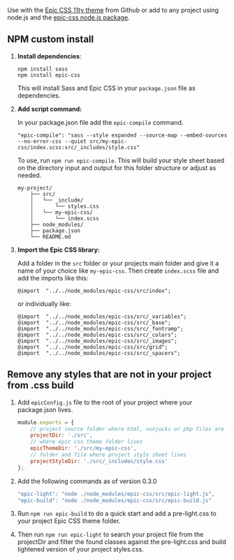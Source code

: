 <p>Use with the <a href="https://github.com/jeremyfaucher/epic-css-11ty-theme" class="underline-clr target="_blank" rel="noopener">Epic CSS 11ty theme</a> from Github or add to any project using node.js and the <a href="https://www.npmjs.com/package/epic-css" class="underline-clr target="_blank" rel="noopener">epic-css node.js package</a>.</p>

## NPM custom install

1. **Install dependencies**:
    ```
    npm install sass
    npm install epic-css
    ``` 
    This will install Sass and Epic CSS in your `package.json` file as dependencies.

2. **Add script command:**

    In your package.json file add the `epic-compile` command.

    ```
    "epic-compile": "sass --style expanded --source-map --embed-sources --no-error-css --quiet src/my-epic-css/index.scss:src/_includes/style.css"
    ```

    To use, run `npm run epic-compile`. This will build your style sheet based on the directory input and output for this folder structure or adjust as needed.

    ```
    my-project/
        ├── src/
        │   └── _include/
        │       └── styles.css 
        │   └── my-epic-css/
        │       └── index.scss 
        ├── node_modules/
        ├── package.json
        └── README.md
    ```

3. **Import the Epic CSS library:**

    Add a folder in the `src` folder or your projects main folder and give it a name of your choice like `my-epic-css`. Then create `index.scss` file and add the imports like this:

    ```
    @import  "../../node_modules/epic-css/src/index";
    ```
    or individually like:
    ```
    @import  "../../node_modules/epic-css/src/_variables";
    @import  "../../node_modules/epic-css/src/_base";
    @import  "../../node_modules/epic-css/src/_fontramp";
    @import  "../../node_modules/epic-css/src/_colors";
    @import  "../../node_modules/epic-css/src/_images";
    @import  "../../node_modules/epic-css/src/grid";
    @import  "../../node_modules/epic-css/src/_spacers";
    ```

## Remove any styles that are not in your project from .css build

1. Add `epicConfig.js` file to the root of your project where your package.json lives.

    ```js
    module.exports = {
        // project source folder where html, nunjucks or php files are
        projectDir: './src',
        // where epic css theme folder lives
        epicThemeDir: './src/my-epic-css',
        // folder and file where project style sheet lives
        projectStyleDir: './src/_includes/style.css'
    };
    ```

2. Add the following commands as of version 0.3.0

    ```js
    "epic-light": "node ./node_modules/epic-css/src/epic-light.js",
    "epic-build": "node ./node_modules/epic-css/src/epic-build.js"
    ```

3. Run `npm run epic-build` to do a quick start and add a pre-light.css to your project Epic CSS theme folder.

4. Then run `npm run epic-light` to search your project file from the projectDir and filter the found classes against the pre-light.css and build lightened version of your project styles.css.  